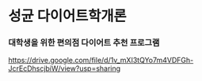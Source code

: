 # 성균 다이어트학개론
### 대학생을 위한 편의점 다이어트 추천 프로그램
https://drive.google.com/file/d/1v_mXI3tQYo7m4VDFGh-JcrEcDhscjbiW/view?usp=sharing

